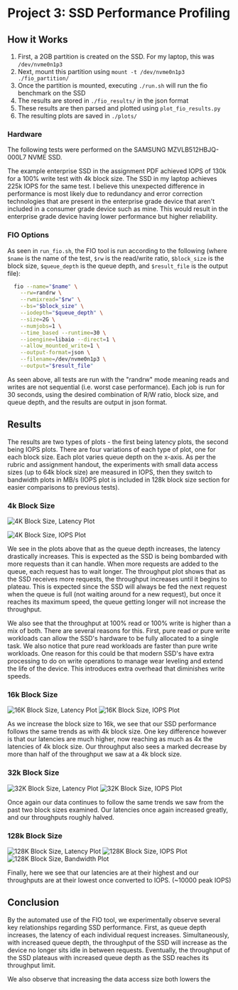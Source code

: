 # Project 3: SSD Performance Profiling

## How it Works
1. First, a 2GB partition is created on the SSD. For my laptop, this was `/dev/nvme0n1p3`
2. Next, mount this partition using `mount -t /dev/nvme0n1p3 ./fio_partition/`
3. Once the partition is mounted, executing `./run.sh` will run the fio benchmark on the SSD
4. The results are stored in `./fio_results/` in the json format
5. These results are then parsed and plotted using `plot_fio_results.py`
6. The resulting plots are saved in `./plots/`
### Hardware
The following tests were performed on the SAMSUNG MZVLB512HBJQ-000L7 NVME SSD.

The example enterprise SSD in the assignment PDF achieved IOPS of 130k for a 100% write test with 4k block size.
The SSD in my laptop achieves 225k IOPS for the same test. I believe this unexpected difference in performance is most likely due to redundancy and error correction technologies that are present in the enterprise grade device that aren't included in a consumer grade device such as mine. This would result in the enterprise grade device having lower performance but higher reliability.

### FIO Options
As seen in `run_fio.sh`, the FIO tool is run according to the following (where `$name` is the name of the test, `$rw` is the read/write ratio, `$block_size` is the block size, `$queue_depth` is the queue depth, and `$result_file` is the output file):
```bash
  fio --name="$name" \
    --rw=randrw \
    --rwmixread="$rw" \
    --bs="$block_size" \
    --iodepth="$queue_depth" \
    --size=2G \
    --numjobs=1 \
    --time_based --runtime=30 \
    --ioengine=libaio --direct=1 \
    --allow_mounted_write=1 \
    --output-format=json \
    --filename=/dev/nvme0n1p3 \
    --output="$result_file"
```
As seen above, all tests are run with the "randrw" mode meaning reads and writes are not sequential (i.e. worst case performance). Each job is run for 30 seconds, using the desired combination of R/W ratio, block size, and queue depth, and the results are output in json format.

## Results
The results are two types of plots - the first being latency plots, the second being IOPS plots. There are four variations of each type of plot, one for each block size. Each plot varies queue depth on the x-axis. As per the rubric and assignment handout, the experiments with small data access sizes (up to 64k block size) are measured in IOPS, then they switch to bandwidth plots in MB/s (IOPS plot is included in 128k block size section for easier comparisons to previous tests).

### 4k Block Size
![4K Block Size, Latency Plot](./plots/latency_block_size_4k.png)

![4K Block Size, IOPS Plot](./plots/IOPS_block_size_4k.png)

We see in the plots above that as the queue depth increases, the latency drastically increases. This is expected as the SSD is being bombarded with more requests than it can handle. When more requests are added to the queue, each request has to wait longer. The throughput plot shows that as the SSD receives more requests, the throughput increases until it begins to plateau. This is expected since the SSD will always be fed the next request when the queue is full (not waiting around for a new request), but once it reaches its maximum speed, the queue getting longer will not increase the throughput.

We also see that the throughput at 100% read or 100% write is higher than a mix of both. There are several reasons for this. First, pure read or pure write workloads can allow the SSD's hardware to be fully allocated to a single task. We also notice that pure read workloads are faster than pure write workloads. One reason for this could be that modern SSD's have extra processing to do on write operations to manage wear leveling and extend the life of the device. This introduces extra overhead that diminishes write speeds.

### 16k Block Size

![16K Block Size, Latency Plot](./plots/latency_block_size_16k.png)
![16K Block Size, IOPS Plot](./plots/IOPS_block_size_16k.png)

As we increase the block size to 16k, we see that our SSD performance follows the same trends as with 4k block size. One key difference however is that our latencies are much higher, now reaching as much as 4x the latencies of 4k block size. Our throughput also sees a marked decrease by more than half of the throughput we saw at a 4k block size.

### 32k Block Size
![32K Block Size, Latency Plot](./plots/latency_block_size_32k.png)
![32K Block Size, IOPS Plot](./plots/IOPS_block_size_32k.png)

Once again our data continues to follow the same trends we saw from the past two block sizes examined. Our latencies once again increased greatly, and our throughputs roughly halved.

### 128k Block Size

![128K Block Size, Latency Plot](./plots/latency_block_size_128k.png)
![128K Block Size, IOPS Plot](./plots/IOPS_block_size_128k.png)
![128K Block Size, Bandwidth Plot](./plots/bandwidth_block_size_128k.png)

Finally, here we see that our latencies are at their highest and our throughputs are at their lowest once converted to IOPS. (~10000 peak IOPS)

## Conclusion
By the automated use of the FIO tool, we experimentally observe several key relationships regarding SSD performance. First, as queue depth increases, the latency of each individual request increases. Simultaneously, with increased queue depth, the throughput of the SSD will increase as the device no longer sits idle in between requests. Eventually, the throughput of the SSD plateaus with increased queue depth as the SSD reaches its throughput limit.

We also observe that increasing the data access size both lowers the 




